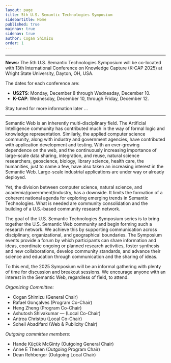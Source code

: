 ```yaml
---
layout: page
title: 5th U.S. Semantic Technologies Symposium
sidebartitle: Home
published: true
mainnav: true
sidenav: true
author: Cogan Shimizu
order: 1
---
```


----------------------------------------------------------------

**News:** The 5th U.S. Semantic Technologies Symposium will be co-located with 13th International Conference on Knowledge Capture (K-CAP 2025) at Wright State University, Dayton, OH, USA.

The dates for each conference are:

- **US2TS**: Monday, December 8 through Wednesday, December 10.
- **K-CAP**: Wednesday, December 10, through Friday, December 12.

Stay tuned for more information later …

----------------------------------------------------------------

Semantic Web is an inherently multi-disciplinary field. The Artificial Intelligence community has contributed much in the way of formal logic and knowledge representation. Similarly, the applied computer science community, along with industry and government agencies, have contributed with application development and testing. With an ever-growing dependence on the web, and the continuously increasing importance of large-scale data sharing, integration, and reuse, natural science researchers, geoscience, biology, library science, health care, the humanities, just to name a few, have also taken an increasing interest in the Semantic Web. Large-scale industrial applications are under way or already deployed.

Yet, the division between computer science, natural science, and academia/government/industry, has a downside. It limits the formation of a coherent national agenda for exploring emerging trends in Semantic Technologies. What is needed are community consolidation and the building of a U.S.-based community research network.

The goal of the U.S. Semantic Technologies Symposium series is to bring together the U.S. Semantic Web community and begin forming such a research network. We achieve this by supporting communication across disciplinary, organizational, and geographical boundaries. The Symposium events provide a forum by which participants can share information and ideas, coordinate ongoing or planned research activities, foster synthesis and new collaborations, develop community standards, and advance their science and education through communication and the sharing of ideas.

To this end, the 2025 Symposium will be an informal gathering with plenty of time for discussion and breakout sessions. We encourage anyone with an interest in the Semantic Web, regardless of field, to attend.

_Organizing Committee:_
- Cogan Shimizu (General Chair)
- Rafael Gonçalves (Program Co-Chair)
- Heng Zheng (Program Co-Chair)
- Ashutosh Shivakumar — (Local Co-Chair)
- Antrea Christou (Local Co-Chair)
- Soheil Abadifard (Web & Publicity Chair)

_Outgoing committee members:_
- Hande Küçük McGinty (Outgoing General Chair)
- Anne E Thesen (Outgoing Program Chair)
- Dean Rehberger (Outgoing Local Chair)
